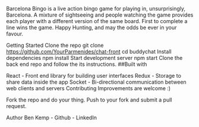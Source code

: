 Barcelona Bingo is a live action bingo game for playing in, unsurprisingly, Barcelona. A mixture of sightseeing and people watching the game provides each player with a different version of the same board. First to complete a line wins the game. Happy Hunting, and may the odds be ever in your favour.

Getting Started
Clone the repo
git clone https://github.com/YourParmenides/chat-front
cd buddychat
Install dependencies
npm install
Start development server
npm start
Clone the back end repo and follow the its instructions.
##Built with

React  - Front end library for building user interfaces
Redux - Storage to share data inside the app
Socket - Bi-directional communication between web clients and servers
Contributing
Improvements are welcome :)

Fork the repo and do your thing. Push to your fork and submit a pull request.

Author
Ben Kemp - Github - LinkedIn
